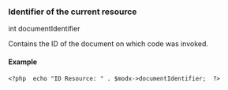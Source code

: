 ### Identifier of the current resource

int documentIdentifier

Contains the ID of the document on which code was invoked.

#### Example

    <?php  echo "ID Resource: " . $modx->documentIdentifier;  ?>
